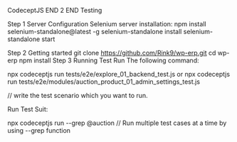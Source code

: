 CodeceptJS END 2 END Testing


Step 1
Server Configuration
Selenium server installation:
npm install selenium-standalone@latest -g
selenium-standalone install
selenium-standalone start


Step 2
Getting started
git clone https://github.com/Rink9/wp-erp.git
cd wp-erp
npm install
Step 3
Running Test
Run The following command:

npx codeceptjs run tests/e2e/explore_01_backend_test.js 
or 
npx codeceptjs run tests/e2e/modules/auction_product_01_admin_settings_test.js

// write the test scenario which you want to run.

Run Test Suit:

npx codeceptjs run --grep @auction // Run multiple test cases at a time by using --grep function